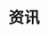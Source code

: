 ---
title: 资讯
description: 在这里会存放一些有关嵌入式领域的相关实用资讯和转载文章
image: index.jpg

# Badge style
style:
    background: "#2a9d8f"
    color: "#fff"
---